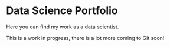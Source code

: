 # Data Science Portfolio
Here you can find my work as a data scientist.

This is a work in progress, there is a lot more coming to Git soon!
